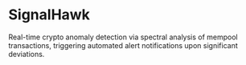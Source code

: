 # SignalHawk
Real-time crypto anomaly detection via spectral analysis of mempool transactions, triggering automated alert notifications upon significant deviations.
